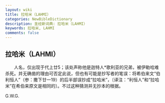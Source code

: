 ```yaml
---
layout: wiki
title: 拉哈米（LAHMI）
categories: NewBibleDictionary
description: 圣经新词典: 拉哈米（LAHMI）
keywords: 拉哈米, LAHMI
comments: false
---
```


## 拉哈米（LAHMI）

　　人名，仅出现于代上廿5；该处声称他是迦特人*歌利亚的兄弟，被伊勒哈难杀死。并无确凿的理由可否定此说，但也有可能是抄写者的笔误：将希伯来文“伯利恒人”（参：撒下廿一19）的后半部误抄成“拉哈米”，〔译注：“利恒人”和“拉哈米”在希伯来原文是相同的〕。不过这种猜测并无抄本的根据。

G.W.G.









